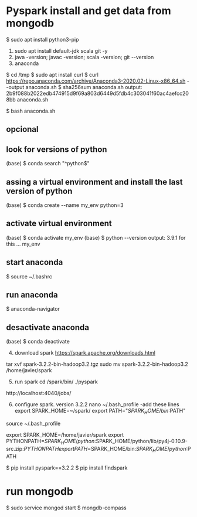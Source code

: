 # Pyspark install and get data from mongodb 

$ sudo apt install python3-pip

1. sudo apt install default-jdk scala git -y
2. java -version; javac -version; scala -version; git --version
3. anaconda

$ cd /tmp
$ sudo apt install curl
$ curl
https://repo.anaconda.com/archive/Anaconda3-2020.02-Linux-x86_64.sh
--output anaconda.sh
$ sha256sum anaconda.sh
output: 2b9f088b2022edb474915d9f69a803d6449d5fdb4c303041f60ac4aefcc208bb
anaconda.sh

$ bash anaconda.sh
<yes>
<yes>

## opcional
## look for versions of python
(base) $ conda search "^python$"
## assing a virtual environment and install the last version of python
(base) $ conda create --name my_env python=3
## activate virtual environment
(base) $ conda activate my_env
(base) $ python --version
     output: 3.9.1 for this ... my_env
## start anaconda
$ source ~/.bashrc
## run anaconda
$ anaconda-navigator
## desactivate anaconda
(base) $ conda deactivate

4. download spark
https://spark.apache.org/downloads.html

tar xvf spark-3.2.2-bin-hadoop3.2.tgz
sudo mv spark-3.2.2-bin-hadoop3.2 /home/javier/spark

5. run spark
cd /spark/bin/
./pyspark

http://localhost:4040/jobs/

6. configure spark. version 3.2.2
nano ~/.bash_profile
-add these lines
     export SPARK_HOME=~/spark/
     export PATH="$SPARK_HOME/bin:$PATH"

source ~/.bash_profile

export SPARK_HOME=/home/javier/spark
export PYTHONPATH=$SPARK_HOME/python:$SPARK_HOME/python/lib/py4j-0.10.9-src.zip:$PYTHONPATH
export PATH=$SPARK_HOME/bin:$SPARK_HOME/python:$PATH

$ pip install pyspark==3.2.2
$ pip install findspark

# run mongodb
$ sudo service mongod start
$ mongdb-compass
